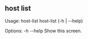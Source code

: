 ## host list

Usage:
  host-list
  host-list (-h | --help)

Options:
  -h --help     Show this screen.
